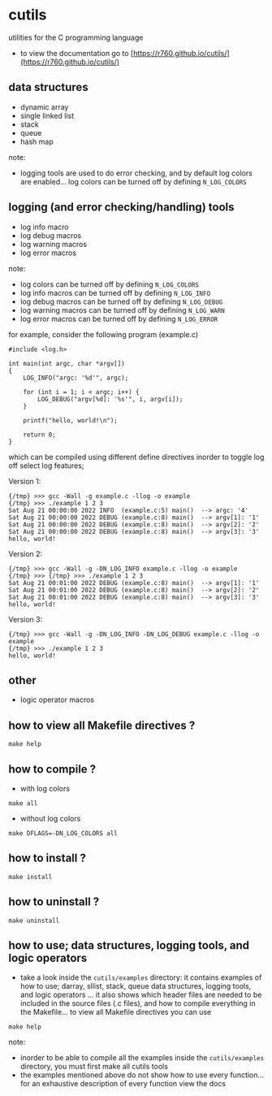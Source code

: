# cutils
utilities for the C programming language

- to view the documentation go to [https://r760.github.io/cutils/](https://r760.github.io/cutils/)

## data structures
- dynamic array
- single linked list
- stack
- queue
- hash map

note:
- logging tools are used to do error checking, and by default log colors are enabled...
log colors can be turned off by defining `N_LOG_COLORS`

## logging (and error checking/handling) tools
- log info macro
- log debug macros
- log warning macros
- log error macros

note:
- log colors can be turned off by defining `N_LOG_COLORS`
- log info macros can be turned off by defining `N_LOG_INFO`
- log debug macros can be turned off by defining `N_LOG_DEBUG`
- log warning macros can be turned off by defining `N_LOG_WARN`
- log error macros can be turned off by defining `N_LOG_ERROR`

for example, consider the following program (example.c)
```
#include <log.h>

int main(int argc, char *argv[])
{
    LOG_INFO("argc: '%d'", argc);

    for (int i = 1; i < argc; i++) {
        LOG_DEBUG("argv[%d]: '%s'", i, argv[i]);
    }

    printf("hello, world!\n");

    return 0;
}
```
which can be compiled using different define directives inorder to toggle log off select log features;

Version 1:
```
{/tmp} >>> gcc -Wall -g example.c -llog -o example
{/tmp} >>> ./example 1 2 3
Sat Aug 21 00:00:00 2022 INFO  (example.c:5) main()  --> argc: '4'
Sat Aug 21 00:00:00 2022 DEBUG (example.c:8) main()  --> argv[1]: '1'
Sat Aug 21 00:00:00 2022 DEBUG (example.c:8) main()  --> argv[2]: '2'
Sat Aug 21 00:00:00 2022 DEBUG (example.c:8) main()  --> argv[3]: '3'
hello, world!
```
Version 2:
```
{/tmp} >>> gcc -Wall -g -DN_LOG_INFO example.c -llog -o example
{/tmp} >>> {/tmp} >>> ./example 1 2 3
Sat Aug 21 00:01:00 2022 DEBUG (example.c:8) main()  --> argv[1]: '1'
Sat Aug 21 00:01:00 2022 DEBUG (example.c:8) main()  --> argv[2]: '2'
Sat Aug 21 00:01:00 2022 DEBUG (example.c:8) main()  --> argv[3]: '3'
hello, world!
```
Version 3:
```
{/tmp} >>> gcc -Wall -g -DN_LOG_INFO -DN_LOG_DEBUG example.c -llog -o example
{/tmp} >>> ./example 1 2 3
hello, world!
```

## other
- logic operator macros

## how to view all Makefile directives ?
```
make help
```

## how to compile ?
- with log colors
```
make all
```
- without log colors
```
make DFLAGS=-DN_LOG_COLORS all
```

## how to install ?
```
make install
```

## how to uninstall ?
```
make uninstall
```

## how to use; data structures, logging tools, and logic operators
- take a look inside the `cutils/examples` directory: it contains examples of how to use;
darray, sllist, stack, queue data structures, logging tools, and logic operators ... it also shows
which header files are needed to be included in the source files (.c files), and how to compile
everything in the Makefile... to view all Makefile directives you can use
```
make help
```

note:
- inorder to be able to compile all the examples inside the `cutils/examples` directory, you must first make all cutils tools
- the examples mentioned above do not show how to use every function... for an exhaustive description
of every function view the docs
